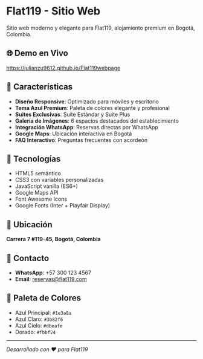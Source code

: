 # Flat119 - Sitio Web

Sitio web moderno y elegante para Flat119, alojamiento premium en Bogotá, Colombia.

## 🌐 Demo en Vivo
https://julianzu9612.github.io/Flat119webpage

## 🏨 Características

- **Diseño Responsive**: Optimizado para móviles y escritorio
- **Tema Azul Premium**: Paleta de colores elegante y profesional
- **Suites Exclusivas**: Suite Estándar y Suite Plus
- **Galería de Imágenes**: 6 espacios destacados del establecimiento
- **Integración WhatsApp**: Reservas directas por WhatsApp
- **Google Maps**: Ubicación interactiva en Bogotá
- **FAQ Interactivo**: Preguntas frecuentes con acordeón

## 🚀 Tecnologías

- HTML5 semántico
- CSS3 con variables personalizadas
- JavaScript vanilla (ES6+)
- Google Maps API
- Font Awesome Icons
- Google Fonts (Inter + Playfair Display)

## 📍 Ubicación

**Carrera 7 #119-45, Bogotá, Colombia**

## 📱 Contacto

- **WhatsApp**: +57 300 123 4567
- **Email**: reservas@flat119.com

## 🎨 Paleta de Colores

- Azul Principal: `#1e3a8a`
- Azul Claro: `#3b82f6`
- Azul Cielo: `#dbeafe`
- Dorado: `#fbbf24`

---

*Desarrollado con ❤️ para Flat119*